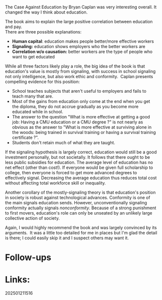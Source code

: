 
The Case Against Education by Bryan Caplan was very interesting overall. It changed the way I think about education.  
  
The book aims to explain the large positive correlation between education and pay.  
There are three possible explanations:  
- **Human capital**: education makes people better/more effective workers  
- **Signaling:** education shows employers who the better workers are  
- **Correlation w/o causation:** better workers are the type of people who want to get educated  
  
While all three factors likely play a role, the big idea of the book is that education's value is mostly from signaling, with success in school signaling not only intelligence, but also work ethic and conformity.  Caplan presents compelling evidence for this position:  
- School teaches subjects that aren't useful to employers and fails to teach many that are.  
- Most of the gains from education only come at the end when you get the diploma, they do not accrue gradually as you become more educated while in school.  
- The answer to the question "What is more effective at getting a good job: Having a CMU education or a CMU degree ?" is not nearly as obvious as the answer to "What is more effective at surviving alone in the woods: being trained in survival training or having a survival training certificate ?".  
- Students don't retain much of what they are taught.  
  
If the signaling hypothesis is largely correct, education would still be a good investment personally, but not societally. It follows that there ought to be less public subsidies for education. The average level of education has no net effect (other than cost!). If everyone would be given full scholarship to college, then everyone is forced to get more advanced degrees to effectively signal. Decreasing the average education thus reduces total cost without affecting total workforce skill or inequality.  
  
Another corollary of the mostly-signaling theory is that education's position in society is robust against technological advances. Conformity is one of the main signals education sends. However, unconventionally signaling conformity actually signals *nonconformity*. Because of a strong punishment to first movers, education's role can only be unseated by an unlikely large collective action of society.  
  
Again, I would highly recommend the book and was largely convinced by its arguments.  It was a little too detailed for me in places but I'm glad the detail is there; I could easily skip it and I suspect others may want it.





# Follow-ups


# Links: 



202501211516
